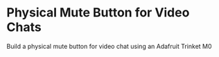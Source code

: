# Physical Mute Button for Video Chats
Build a physical mute button for video chat using an Adafruit Trinket M0
